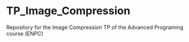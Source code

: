 # TP_Image_Compression
Repository for the Image Compression TP of the Advanced Programing course (ENPC)
